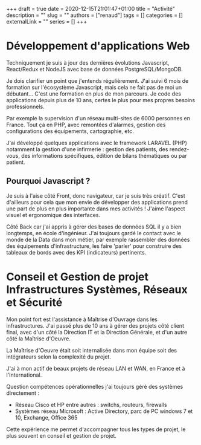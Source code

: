 +++ 
draft = true
date = 2020-12-15T21:01:47+01:00
title = "Activité"
description = ""
slug = ""
authors = ["renaud"]
tags = []
categories = []
externalLink = ""
series = []
+++

# Développement d'applications Web
Techniquement je suis à jour des dernières évolutions Javascript, React/Redux et NodeJS avec base de données PostgreSQL/MongoDB.

Je dois clarifier un point que j'entends régulièrement. J'ai suivi 6 mois de formation sur l'écosystème Javascript, mais cela ne fait pas de moi un débutant... C'est une formation en plus de mon parcours. Je code des applications depuis plus de 10 ans, certes le plus pour mes propres besoins professionnels.

Par exemple la supervision d'un réseau multi-sites de 6000 personnes en France. Tout ça en PHP, avec remontées d'alarmes, gestion des configurations des équipements, cartographie, etc.

J'ai développé quelques applications avec le framework LARAVEL (PHP) notamment la gestion d'une infirmerie : gestion des patients, des rendez-vous, des informations spécifiques, édition de bilans thématiques ou par patient.

## Pourquoi Javascript ?
Je suis à l'aise côté Front, donc navigateur, car je suis très créatif. C'est d'ailleurs pour cela que mon envie de développer des applications prend une part de plus en plus importante dans mes activités ! J'aime l'aspect visuel et ergonomique des interfaces. 

Côté Back car j'ai appris à gérer des bases de données SQL il y a bien longtemps, en école d'ingénieur. J'ai toujours gardé le contact avec le monde de la Data dans mon métier, par exemple rassembler des données des équipements d'infrastructure, les faire 'parler' pour construire des tableaux de bords avec des KPI (indicateurs) pertinents.


# Conseil et Gestion de projet Infrastructures Systèmes, Réseaux et Sécurité
Mon point fort est l'assistance à Maîtrise d'Ouvrage dans les infrastructures. J'ai passé plus de 10 ans à gérer des projets côté client final, avec d'un côté la Direction IT et la Direction Générale, et d'un autre côté la Maîtrise d'Oeuvre. 

La Maîtrise d'Oeuvre était soit internalisée dans mon équipe soit des intégrateurs selon la complexité du projet.

J'ai à mon actif de beaux projets de réseau LAN et WAN, en France et à l'International.

Question compétences opérationnelles j'ai toujours géré des systèmes directement :

* Réseau Cisco et HP entre autres : switchs, routeurs, firewalls
* Systèmes réseau Microsoft : Active Directory, parc de PC windows 7 et 10, Exchange, Office 365

Cette expérience me permet d'accompagner tous les types de projet, le plus souvent en conseil et gestion de projet.